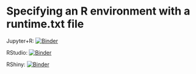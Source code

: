 # Specifying an R environment with a runtime.txt file

Jupyter+R: [![Binder](http://mybinder.org/badge_logo.svg)](http://mybinder.org/v2/gh/AstrobioMike/wtf/moding?filepath=index.ipynb)

RStudio: [![Binder](http://mybinder.org/badge_logo.svg)](http://mybinder.org/v2/gh/AstrobioMike/wtf/moding?urlpath=rstudio)

RShiny: [![Binder](http://mybinder.org/badge_logo.svg)](http://mybinder.org/v2/gh/AstrobioMike/wtf/moding?urlpath=shiny/bus-dashboard/)
